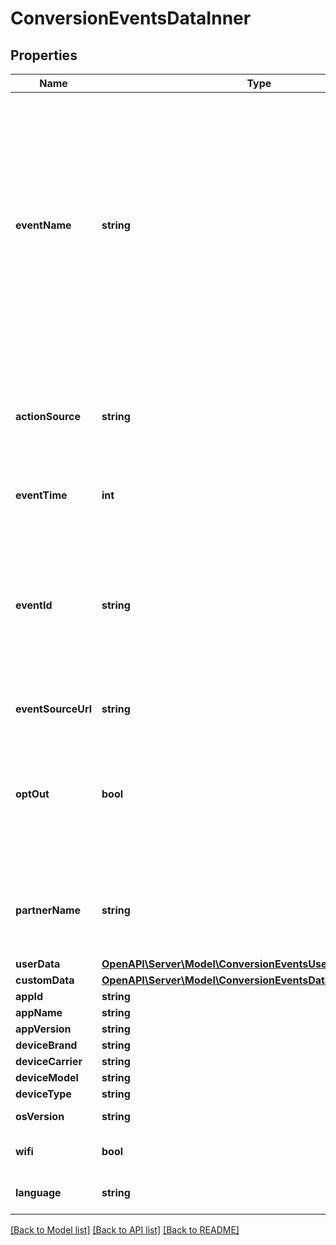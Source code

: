 # ConversionEventsDataInner

## Properties
Name | Type | Description | Notes
------------ | ------------- | ------------- | -------------
**eventName** | **string** | &lt;p&gt;The type of the user event. Please use the right event_name otherwise the event won&#39;t be accepted and show up correctly in reports.   &lt;ul&gt;   &lt;li&gt;&lt;code&gt;add_to_cart&lt;/code&gt;&lt;/li&gt;   &lt;li&gt;&lt;code&gt;checkout&lt;/code&gt;&lt;/li&gt;   &lt;li&gt;&lt;code&gt;custom&lt;/code&gt;&lt;/li&gt;   &lt;li&gt;&lt;code&gt;lead&lt;/code&gt;&lt;/li&gt;   &lt;li&gt;&lt;code&gt;page_visit&lt;/code&gt;&lt;/li&gt;   &lt;li&gt;&lt;code&gt;search&lt;/code&gt;&lt;/li&gt;   &lt;li&gt;&lt;code&gt;signup&lt;/code&gt;&lt;/li&gt;   &lt;li&gt;&lt;code&gt;view_category&lt;/code&gt;&lt;/li&gt;   &lt;li&gt;&lt;code&gt;watch_video&lt;/code&gt;&lt;/li&gt;   &lt;/ul&gt; &lt;/p&gt; | 
**actionSource** | **string** | &lt;p&gt;   The source indicating where the conversion event occurred.   &lt;ul&gt;     &lt;li&gt;&lt;code&gt;app_android&lt;/code&gt;&lt;/li&gt;     &lt;li&gt;&lt;code&gt;app_ios&lt;/code&gt;&lt;/li&gt;     &lt;li&gt;&lt;code&gt;web&lt;/code&gt;&lt;/li&gt;     &lt;li&gt;&lt;code&gt;offline&lt;/code&gt;&lt;/li&gt;   &lt;/ul&gt; &lt;/p&gt; | 
**eventTime** | **int** | The time when the event happened. Unix timestamp in seconds. | 
**eventId** | **string** | A unique id string that identifies this event and can be used for deduping between events ingested via both the conversion API and Pinterest tracking. Without this, event&#39;s data is likely to be double counted and will cause report metric inflation. Third-party vendors make sure this field is updated on both Pinterest tag and Conversions API side before rolling out template for Conversions API. | 
**eventSourceUrl** | **string** | URL of the web conversion event. | [optional] 
**optOut** | **bool** | When action_source is web or offline, it defines whether the user has opted out of tracking for web conversion events. While when action_source is app_android or app_ios, it defines whether the user has enabled Limit Ad Tracking on their iOS device, or opted out of Ads Personalization on their Android device. | [optional] 
**partnerName** | **string** | The third party partner name responsible to send the event to Conversions API on behalf of the advertiser. The naming convention is \&quot;ss-partnername\&quot; lowercase. E.g ‘ss-shopify’ | [optional] 
**userData** | [**OpenAPI\Server\Model\ConversionEventsUserData**](ConversionEventsUserData.md) |  | 
**customData** | [**OpenAPI\Server\Model\ConversionEventsDataInnerCustomData**](ConversionEventsDataInnerCustomData.md) |  | [optional] 
**appId** | **string** | The app store app ID. | [optional] 
**appName** | **string** | Name of the app. | [optional] 
**appVersion** | **string** | Version of the app. | [optional] 
**deviceBrand** | **string** | Brand of the user device. | [optional] 
**deviceCarrier** | **string** | User device&#39;s mobile carrier. | [optional] 
**deviceModel** | **string** | Model of the user device. | [optional] 
**deviceType** | **string** | Type of the user device. | [optional] 
**osVersion** | **string** | Version of the device operating system. | [optional] 
**wifi** | **bool** | Whether the event occurred when the user device was connected to wifi. | [optional] 
**language** | **string** | Two-character ISO-639-1 language code indicating the user&#39;s language. | [optional] 

[[Back to Model list]](../README.md#documentation-for-models) [[Back to API list]](../README.md#documentation-for-api-endpoints) [[Back to README]](../README.md)


